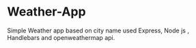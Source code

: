 # Weather-App
Simple Weather app based on city name used Express, Node js , Handlebars and openweathermap api.
